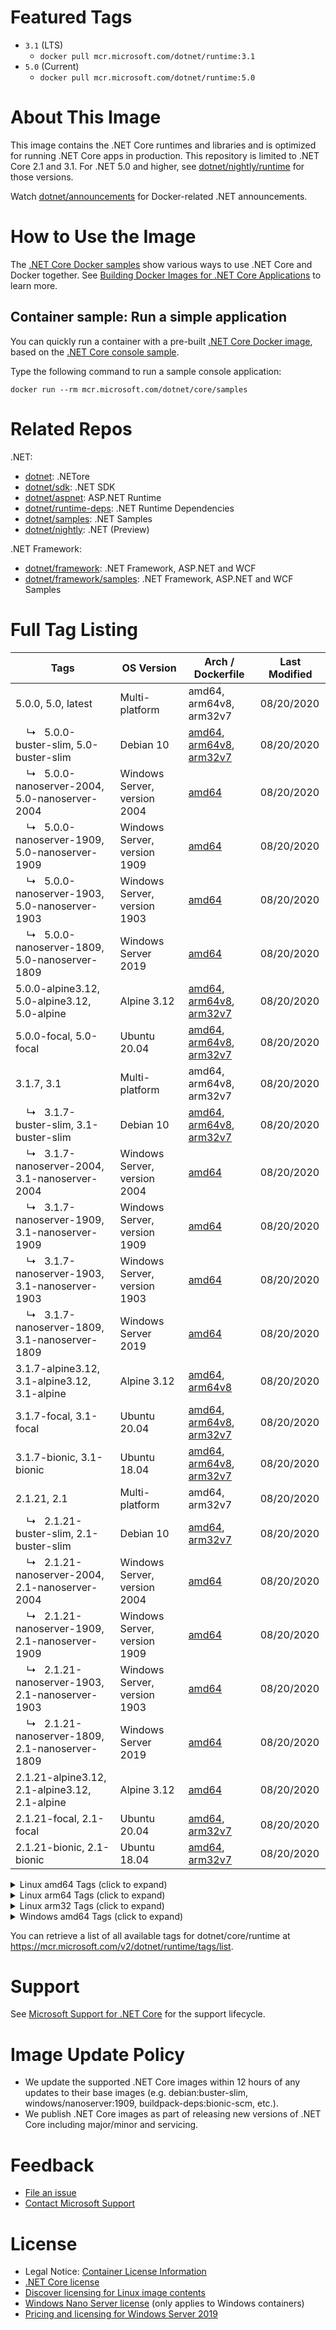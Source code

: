 # Featured Tags

* `3.1` (LTS)
  * `docker pull mcr.microsoft.com/dotnet/runtime:3.1`
* `5.0` (Current)
  * `docker pull mcr.microsoft.com/dotnet/runtime:5.0`

# About This Image

This image contains the .NET Core runtimes and libraries and is optimized for running .NET Core apps in production. This repository is limited to .NET Core 2.1 and 3.1. For .NET 5.0 and higher, see [dotnet/nightly/runtime](https://hub.docker.com/_/microsoft-dotnet-nightly-runtime/) for those versions.

Watch [dotnet/announcements](https://github.com/dotnet/announcements/labels/Docker) for Docker-related .NET announcements.

# How to Use the Image

The [.NET Core Docker samples](https://github.com/dotnet/dotnet-docker/blob/master/samples/README.md) show various ways to use .NET Core and Docker together. See [Building Docker Images for .NET Core Applications](https://docs.microsoft.com/dotnet/core/docker/building-net-docker-images) to learn more.

## Container sample: Run a simple application

You can quickly run a container with a pre-built [.NET Core Docker image](https://hub.docker.com/_/microsoft-dotnet-core-samples/), based on the [.NET Core console sample](https://github.com/dotnet/dotnet-docker/blob/master/samples/dotnetapp/README.md).

Type the following command to run a sample console application:

```console
docker run --rm mcr.microsoft.com/dotnet/core/samples
```

# Related Repos

.NET:

* [dotnet](https://hub.docker.com/_/microsoft-dotnet/): .NETore
* [dotnet/sdk](https://hub.docker.com/_/microsoft-dotnet-sdk/): .NET SDK
* [dotnet/aspnet](https://hub.docker.com/_/microsoft-dotnet-aspnet/): ASP.NET Runtime
* [dotnet/runtime-deps](https://hub.docker.com/_/microsoft-dotnet-runtime-deps/): .NET Runtime Dependencies
* [dotnet/samples](https://hub.docker.com/_/microsoft-dotnet-samples/): .NET Samples
* [dotnet/nightly](https://hub.docker.com/_/microsoft-dotnet-nightly/): .NET (Preview)

.NET Framework:

* [dotnet/framework](https://hub.docker.com/_/microsoft-dotnet-framework/): .NET Framework, ASP.NET and WCF
* [dotnet/framework/samples](https://hub.docker.com/_/microsoft-dotnet-framework-samples/): .NET Framework, ASP.NET and WCF Samples

# Full Tag Listing

| Tags | OS Version | Arch / Dockerfile | Last Modified
| -----------| -----------| -------------| -------------
| 5.0.0, 5.0, latest | Multi-platform | amd64, arm64v8, arm32v7 | 08/20/2020
| &nbsp;&nbsp;&nbsp;&nbsp;&#8627;&nbsp;&nbsp;&nbsp;5.0.0-buster-slim, 5.0-buster-slim | Debian 10 | [amd64](placeholder), [arm64v8](placeholder), [arm32v7](placeholder) | 08/20/2020
| &nbsp;&nbsp;&nbsp;&nbsp;&#8627;&nbsp;&nbsp;&nbsp;5.0.0-nanoserver-2004, 5.0-nanoserver-2004 | Windows Server, version 2004 | [amd64](placeholder) | 08/20/2020
| &nbsp;&nbsp;&nbsp;&nbsp;&#8627;&nbsp;&nbsp;&nbsp;5.0.0-nanoserver-1909, 5.0-nanoserver-1909 | Windows Server, version 1909 | [amd64](placeholder) | 08/20/2020
| &nbsp;&nbsp;&nbsp;&nbsp;&#8627;&nbsp;&nbsp;&nbsp;5.0.0-nanoserver-1903, 5.0-nanoserver-1903 | Windows Server, version 1903 | [amd64](placeholder) | 08/20/2020
| &nbsp;&nbsp;&nbsp;&nbsp;&#8627;&nbsp;&nbsp;&nbsp;5.0.0-nanoserver-1809, 5.0-nanoserver-1809 | Windows Server 2019 | [amd64](placeholder) | 08/20/2020
| 5.0.0-alpine3.12, 5.0-alpine3.12, 5.0-alpine | Alpine 3.12 | [amd64](placeholder), [arm64v8](placeholder), [arm32v7](placeholder) | 08/20/2020
| 5.0.0-focal, 5.0-focal | Ubuntu 20.04 | [amd64](placeholder), [arm64v8](placeholder), [arm32v7](placeholder) | 08/20/2020
| 3.1.7, 3.1 | Multi-platform | amd64, arm64v8, arm32v7 | 08/20/2020
| &nbsp;&nbsp;&nbsp;&nbsp;&#8627;&nbsp;&nbsp;&nbsp;3.1.7-buster-slim, 3.1-buster-slim | Debian 10 | [amd64](placeholder), [arm64v8](placeholder), [arm32v7](placeholder) | 08/20/2020
| &nbsp;&nbsp;&nbsp;&nbsp;&#8627;&nbsp;&nbsp;&nbsp;3.1.7-nanoserver-2004, 3.1-nanoserver-2004 | Windows Server, version 2004 | [amd64](placeholder) | 08/20/2020
| &nbsp;&nbsp;&nbsp;&nbsp;&#8627;&nbsp;&nbsp;&nbsp;3.1.7-nanoserver-1909, 3.1-nanoserver-1909 | Windows Server, version 1909 | [amd64](placeholder) | 08/20/2020
| &nbsp;&nbsp;&nbsp;&nbsp;&#8627;&nbsp;&nbsp;&nbsp;3.1.7-nanoserver-1903, 3.1-nanoserver-1903 | Windows Server, version 1903 | [amd64](placeholder) | 08/20/2020
| &nbsp;&nbsp;&nbsp;&nbsp;&#8627;&nbsp;&nbsp;&nbsp;3.1.7-nanoserver-1809, 3.1-nanoserver-1809 | Windows Server 2019 | [amd64](placeholder) | 08/20/2020
| 3.1.7-alpine3.12, 3.1-alpine3.12, 3.1-alpine | Alpine 3.12 | [amd64](placeholder), [arm64v8](placeholder) | 08/20/2020
| 3.1.7-focal, 3.1-focal | Ubuntu 20.04 | [amd64](placeholder), [arm64v8](placeholder), [arm32v7](placeholder) | 08/20/2020
| 3.1.7-bionic, 3.1-bionic | Ubuntu 18.04 | [amd64](placeholder), [arm64v8](placeholder), [arm32v7](placeholder) | 08/20/2020
| 2.1.21, 2.1 | Multi-platform | amd64, arm32v7 | 08/20/2020
| &nbsp;&nbsp;&nbsp;&nbsp;&#8627;&nbsp;&nbsp;&nbsp;2.1.21-buster-slim, 2.1-buster-slim | Debian 10 | [amd64](placeholder), [arm32v7](placeholder) | 08/20/2020
| &nbsp;&nbsp;&nbsp;&nbsp;&#8627;&nbsp;&nbsp;&nbsp;2.1.21-nanoserver-2004, 2.1-nanoserver-2004 | Windows Server, version 2004 | [amd64](placeholder) | 08/20/2020
| &nbsp;&nbsp;&nbsp;&nbsp;&#8627;&nbsp;&nbsp;&nbsp;2.1.21-nanoserver-1909, 2.1-nanoserver-1909 | Windows Server, version 1909 | [amd64](placeholder) | 08/20/2020
| &nbsp;&nbsp;&nbsp;&nbsp;&#8627;&nbsp;&nbsp;&nbsp;2.1.21-nanoserver-1903, 2.1-nanoserver-1903 | Windows Server, version 1903 | [amd64](placeholder) | 08/20/2020
| &nbsp;&nbsp;&nbsp;&nbsp;&#8627;&nbsp;&nbsp;&nbsp;2.1.21-nanoserver-1809, 2.1-nanoserver-1809 | Windows Server 2019 | [amd64](placeholder) | 08/20/2020
| 2.1.21-alpine3.12, 2.1-alpine3.12, 2.1-alpine | Alpine 3.12 | [amd64](placeholder) | 08/20/2020
| 2.1.21-focal, 2.1-focal | Ubuntu 20.04 | [amd64](placeholder), [arm32v7](placeholder) | 08/20/2020
| 2.1.21-bionic, 2.1-bionic | Ubuntu 18.04 | [amd64](placeholder), [arm32v7](placeholder) | 08/20/2020

<details>
  <summary>Linux amd64 Tags (click to expand)</summary>

Tags | OS Version | Arch / Dockerfile | Last Modified
-----------| -------------| -------------| -------------
5.0.0-buster-slim-amd64, 5.0-buster-slim-amd64 | Debian 10 | [amd64](https://github.com/dotnet/dotnet-docker/blob/master/src/runtime/5.0/buster-slim/amd64/Dockerfile) | 08/20/2020
5.0.0-alpine3.12-amd64, 5.0-alpine3.12-amd64, 5.0-alpine-amd64 | Alpine 3.12 | [amd64](https://github.com/dotnet/dotnet-docker/blob/master/src/runtime/5.0/alpine3.12/amd64/Dockerfile) | 08/20/2020
5.0.0-focal-amd64, 5.0-focal-amd64 | Ubuntu 20.04 | [amd64](https://github.com/dotnet/dotnet-docker/blob/master/src/runtime/5.0/focal/amd64/Dockerfile) | 08/20/2020
3.1.7-buster-slim-amd64, 3.1-buster-slim-amd64 | Debian 10 | [amd64](https://github.com/dotnet/dotnet-docker/blob/master/src/runtime/3.1/buster-slim/amd64/Dockerfile) | 08/20/2020
3.1.7-alpine3.12-amd64, 3.1-alpine3.12-amd64, 3.1-alpine-amd64 | Alpine 3.12 | [amd64](https://github.com/dotnet/dotnet-docker/blob/master/src/runtime/3.1/alpine3.12/amd64/Dockerfile) | 08/20/2020
3.1.7-focal-amd64, 3.1-focal-amd64 | Ubuntu 20.04 | [amd64](https://github.com/dotnet/dotnet-docker/blob/master/src/runtime/3.1/focal/amd64/Dockerfile) | 08/20/2020
3.1.7-bionic-amd64, 3.1-bionic-amd64 | Ubuntu 18.04 | [amd64](https://github.com/dotnet/dotnet-docker/blob/master/src/runtime/3.1/bionic/amd64/Dockerfile) | 08/20/2020
2.1.21-stretch-slim-amd64, 2.1-stretch-slim-amd64 | Debian 9 | [amd64](https://github.com/dotnet/dotnet-docker/blob/master/src/runtime/2.1/stretch-slim/amd64/Dockerfile) | 08/20/2020
2.1.21-alpine3.12-amd64, 2.1-alpine3.12-amd64, 2.1-alpine-amd64 | Alpine 3.12 | [amd64](https://github.com/dotnet/dotnet-docker/blob/master/src/runtime/2.1/alpine3.12/amd64/Dockerfile) | 08/20/2020
2.1.21-focal-amd64, 2.1-focal-amd64 | Ubuntu 20.04 | [amd64](https://github.com/dotnet/dotnet-docker/blob/master/src/runtime/2.1/focal/amd64/Dockerfile) | 08/20/2020
2.1.21-bionic-amd64, 2.1-bionic-amd64 | Ubuntu 18.04 | [amd64](https://github.com/dotnet/dotnet-docker/blob/master/src/runtime/2.1/bionic/amd64/Dockerfile) | 08/20/2020

</details>

<details>
  <summary>Linux arm64 Tags (click to expand)</summary>

Tags | OS Version | Arch / Dockerfile | Last Modified
-----------| -------------| -------------| -------------
5.0.0-buster-slim-arm64v8, 5.0-buster-slim-arm64v8 | Debian 10 | [arm64v8](https://github.com/dotnet/dotnet-docker/blob/master/src/runtime/5.0/buster-slim/arm64v8/Dockerfile) | 08/20/2020
5.0.0-alpine3.12-arm64v8, 5.0-alpine3.12-arm64v8, 5.0-alpine-arm64v8 | Alpine 3.12 | [arm64v8](https://github.com/dotnet/dotnet-docker/blob/master/src/runtime/5.0/alpine3.12/arm64v8/Dockerfile) | 08/20/2020
5.0.0-focal-arm64v8, 5.0-focal-arm64v8 | Ubuntu 20.04 | [arm64v8](https://github.com/dotnet/dotnet-docker/blob/master/src/runtime/5.0/focal/arm64v8/Dockerfile) | 08/20/2020
3.1.7-buster-slim-arm64v8, 3.1-buster-slim-arm64v8 | Debian 10 | [arm64v8](https://github.com/dotnet/dotnet-docker/blob/master/src/runtime/3.1/buster-slim/arm64v8/Dockerfile) | 08/20/2020
3.1.7-alpine3.12-arm64v8, 3.1-alpine3.12-arm64v8, 3.1-alpine-arm64v8 | Alpine 3.12 | [arm64v8](https://github.com/dotnet/dotnet-docker/blob/master/src/runtime/3.1/alpine3.12/arm64v8/Dockerfile) | 08/20/2020
3.1.7-focal-arm64v8, 3.1-focal-arm64v8 | Ubuntu 20.04 | [arm64v8](https://github.com/dotnet/dotnet-docker/blob/master/src/runtime/3.1/focal/arm64v8/Dockerfile) | 08/20/2020
3.1.7-bionic-arm64v8, 3.1-bionic-arm64v8 | Ubuntu 18.04 | [arm64v8](https://github.com/dotnet/dotnet-docker/blob/master/src/runtime/3.1/bionic/arm64v8/Dockerfile) | 08/20/2020

</details>

<details>
  <summary>Linux arm32 Tags (click to expand)</summary>

Tags | OS Version | Arch / Dockerfile | Last Modified
-----------| -------------| -------------| -------------
5.0.0-buster-slim-arm32v7, 5.0-buster-slim-arm32v7 | Debian 10 | [arm32v7](https://github.com/dotnet/dotnet-docker/blob/master/src/runtime/5.0/buster-slim/arm32v7/Dockerfile) | 08/20/2020
5.0.0-focal-arm32v7, 5.0-focal-arm32v7 | Ubuntu 20.04 | [arm32v7](https://github.com/dotnet/dotnet-docker/blob/master/src/runtime/5.0/focal/arm32v7/Dockerfile) | 08/20/2020
3.1.7-buster-slim-arm32v7, 3.1-buster-slim-arm32v7 | Debian 10 | [arm32v7](https://github.com/dotnet/dotnet-docker/blob/master/src/runtime/3.1/buster-slim/arm32v7/Dockerfile) | 08/20/2020
3.1.7-focal-arm32v7, 3.1-focal-arm32v7 | Ubuntu 20.04 | [arm32v7](https://github.com/dotnet/dotnet-docker/blob/master/src/runtime/3.1/focal/arm32v7/Dockerfile) | 08/20/2020
3.1.7-bionic-arm32v7, 3.1-bionic-arm32v7 | Ubuntu 18.04 | [arm32v7](https://github.com/dotnet/dotnet-docker/blob/master/src/runtime/3.1/bionic/arm32v7/Dockerfile) | 08/20/2020
2.1.21-stretch-slim-arm32v7, 2.1-stretch-slim-arm32v7 | Debian 9 | [arm32v7](https://github.com/dotnet/dotnet-docker/blob/master/src/runtime/2.1/stretch-slim/arm32v7/Dockerfile) | 08/20/2020
2.1.21-focal-arm32v7, 2.1-focal-arm32v7 | Ubuntu 20.04 | [arm32v7](https://github.com/dotnet/dotnet-docker/blob/master/src/runtime/2.1/focal/arm32v7/Dockerfile) | 08/20/2020
2.1.21-bionic-arm32v7, 2.1-bionic-arm32v7 | Ubuntu 18.04 | [arm32v7](https://github.com/dotnet/dotnet-docker/blob/master/src/runtime/2.1/bionic/arm32v7/Dockerfile) | 08/20/2020

</details>

<details>
  <summary>Windows amd64 Tags (click to expand)</summary>

| Tags | OS Version | Arch / Dockerfile | Last Modified
-----------| -----------| -------------| -------------
| 5.0.0-nanoserver-2004, 5.0-nanoserver-2004 | Windows Server, version 2004 | [amd64](https://github.com/dotnet/dotnet-docker/blob/master/src/runtime/5.0/nanoserver-2004/amd64/Dockerfile) | 08/20/2020
| 5.0.0-nanoserver-1909, 5.0-nanoserver-1909 | Windows Server, version 1909 | [amd64](https://github.com/dotnet/dotnet-docker/blob/master/src/runtime/5.0/nanoserver-1909/amd64/Dockerfile) | 08/20/2020
| 5.0.0-nanoserver-1903, 5.0-nanoserver-1903 | Windows Server, version 1903 | [amd64](https://github.com/dotnet/dotnet-docker/blob/master/src/runtime/5.0/nanoserver-1903/amd64/Dockerfile) | 08/20/2020
| 5.0.0-nanoserver-1809, 5.0-nanoserver-1809 | Windows Server 2019 | [amd64](https://github.com/dotnet/dotnet-docker/blob/master/src/runtime/5.0/nanoserver-1809/amd64/Dockerfile) | 08/20/2020
| 5.0.0-windowsservercore-ltsc2019, 5.0-windowsservercore-ltsc2019 | Windows Server 2019 | [amd64](https://github.com/dotnet/dotnet-docker/blob/master/src/runtime/5.0/windowsservercore-ltsc2019/amd64/Dockerfile)  | 08/20/2020
| 3.1.7-nanoserver-2004, 3.1-nanoserver-2004 | Windows Server, version 2004 | [amd64](https://github.com/dotnet/dotnet-docker/blob/master/src/runtime/3.1/nanoserver-2004/amd64/Dockerfile) | 08/20/2020
| 3.1.7-nanoserver-1909, 3.1-nanoserver-1909 | Windows Server, version 1909 | [amd64](https://github.com/dotnet/dotnet-docker/blob/master/src/runtime/3.1/nanoserver-1909/amd64/Dockerfile) | 08/20/2020
| 3.1.7-nanoserver-1903, 3.1-nanoserver-1903 | Windows Server, version 1903 | [amd64](https://github.com/dotnet/dotnet-docker/blob/master/src/runtime/3.1/nanoserver-1903/amd64/Dockerfile) | 08/20/2020
| 3.1.7-nanoserver-1809, 3.1-nanoserver-1809 | Windows Server 2019 | [amd64](https://github.com/dotnet/dotnet-docker/blob/master/src/runtime/3.1/nanoserver-1809/amd64/Dockerfile) | 08/20/2020
| 2.1.21-nanoserver-2004, 2.1-nanoserver-2004 | Windows Server, version 2004 | [amd64](https://github.com/dotnet/dotnet-docker/blob/master/src/runtime/2.1/nanoserver-2004/amd64/Dockerfile) | 08/20/2020
| 2.1.21-nanoserver-1909, 2.1-nanoserver-1909 | Windows Server, version 1909 | [amd64](https://github.com/dotnet/dotnet-docker/blob/master/src/runtime/2.1/nanoserver-1909/amd64/Dockerfile) | 08/20/2020
| 2.1.21-nanoserver-1903, 2.1-nanoserver-1903 | Windows Server, version 1903 | [amd64](https://github.com/dotnet/dotnet-docker/blob/master/src/runtime/2.1/nanoserver-1903/amd64/Dockerfile) | 08/20/2020
| 2.1.21-nanoserver-1809, 2.1-nanoserver-1809 | Windows Server 2019 | [amd64](https://github.com/dotnet/dotnet-docker/blob/master/src/runtime/2.1/nanoserver-1809/amd64/Dockerfile) | 08/20/2020

</details>

You can retrieve a list of all available tags for dotnet/core/runtime at https://mcr.microsoft.com/v2/dotnet/runtime/tags/list.

# Support

See [Microsoft Support for .NET Core](https://github.com/dotnet/core/blob/master/microsoft-support.md) for the support lifecycle.

# Image Update Policy

* We update the supported .NET Core images within 12 hours of any updates to their base images (e.g. debian:buster-slim, windows/nanoserver:1909, buildpack-deps:bionic-scm, etc.).
* We publish .NET Core images as part of releasing new versions of .NET Core including major/minor and servicing.

# Feedback

* [File an issue](https://github.com/dotnet/dotnet-docker/issues/new/choose)
* [Contact Microsoft Support](https://support.microsoft.com/contactus/)

# License

* Legal Notice: [Container License Information](https://aka.ms/mcr/osslegalnotice)
* [.NET Core license](https://github.com/dotnet/dotnet-docker/blob/master/LICENSE)
* [Discover licensing for Linux image contents](https://github.com/dotnet/dotnet-docker/blob/master/documentation/image-artifact-details.md)
* [Windows Nano Server license](https://hub.docker.com/_/microsoft-windows-nanoserver/) (only applies to Windows containers)
* [Pricing and licensing for Windows Server 2019](https://www.microsoft.com/cloud-platform/windows-server-pricing)